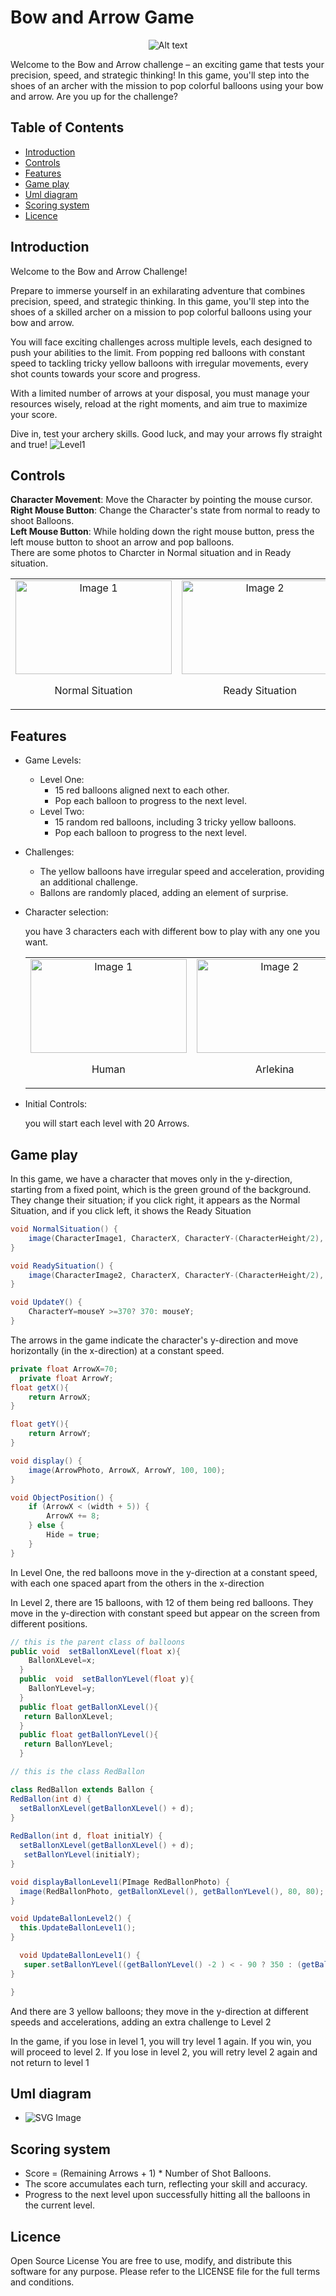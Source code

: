 # Bow and Arrow Game

<p align="center">
  <img src="./Readme/intro.jpg" alt="Alt text" />
</p>

Welcome to the Bow and Arrow challenge – an exciting game that tests your precision,
speed, and strategic thinking! In this game, you'll step into the shoes of an archer with
the mission to pop colorful balloons using your bow and arrow. Are you up for the
challenge?


## Table of Contents

- [Introduction](#Introduction)
- [Controls](#Controls)
- [Features](#features)
- [Game play](#Game%20play)
- [Uml diagram](#uml%20diagram)
- [Scoring system](#Scoring%20system)
- [Licence](#Licence)

## Introduction
Welcome to the Bow and Arrow Challenge!

Prepare to immerse yourself in an exhilarating adventure that combines precision, speed, and strategic thinking. In this game, you'll step into the shoes of a skilled archer on a mission to pop colorful balloons using your bow and arrow. 

You will face exciting challenges across multiple levels, each designed to push your abilities to the limit. From popping red balloons with constant speed to tackling tricky yellow balloons with irregular movements, every shot counts towards your score and progress.

 With a limited number of arrows at your disposal, you must manage your resources wisely, reload at the right moments, and aim true to maximize your score.

 Dive in, test your archery skills. Good luck, and may your arrows fly straight and true!
<img src="./Readme/level1.jpg" alt="Level1" />

## Controls
                    
**Character Movement**: Move the Character by pointing the mouse cursor.  
**Right Mouse Button**: Change the Character's state from normal to ready to shoot Balloons.    
**Left Mouse Button**: While holding down the right mouse button, press the left mouse button to shoot an arrow and pop balloons.                      
There are some photos to Charcter in Normal situation and in 
Ready situation. 
   <table>
  <tr>
    <td align="center">
      <img src="./characters/HumanCase0.png" alt="Image 1" width="250" height="150">
      <p>Normal Situation</p>
    </td>
    <td align="center">
      <img src="./characters/HumanCase1.png" alt="Image 2" width="250" height="150">
      <p>Ready Situation</p>
    </td>
  </tr></table>

## Features
- Game Levels:
  - Level One:
    - 15 red balloons aligned next to each other.
    - Pop each balloon to progress to the next level.
  - Level Two:
    - 15 random red balloons, including 3 tricky yellow balloons.
    - Pop each balloon to progress to the next level.

- Challenges:
  - The yellow balloons have irregular speed and acceleration, providing an additional challenge.
  - Ballons are randomly placed, adding an element of surprise.
- Character selection:
  <p>
  you have 3 characters each with different bow to play with any one you want.<p>
    <table>
  <tr>
    <td align="center">
      <img src="./characters/HumanCase1.png" alt="Image 1" width="250" height="150">
      <p>Human</p>
    </td>
    <td align="center">
      <img src="./characters/ArlekinaCase1.png" alt="Image 2" width="250" height="150">
      <p>Arlekina</p>
    </td>
    <td align="center">
      <img src="./characters/RevenantCase1.png" alt="Image 3" width="250" height="150">
      <p>Revenant</p>
    </td>
  </tr></table>

- Initial Controls:

  you will start each level with 20 Arrows.

## Game play
In this game, we have a character that moves only in the y-direction, starting from a fixed point, which is the green ground of the background. They change their situation; if you click right, it appears as the Normal Situation, and if you click left, it shows the Ready Situation

```Java
void NormalSituation() {
    image(CharacterImage1, CharacterX, CharacterY-(CharacterHeight/2), CharacterWidth, CharacterHeight);
}

void ReadySituation() {
    image(CharacterImage2, CharacterX, CharacterY-(CharacterHeight/2), CharacterWidth, CharacterHeight);
}      

void UpdateY() {
    CharacterY=mouseY >=370? 370: mouseY;
}
```
The arrows in the game indicate the character's y-direction and move horizontally (in the x-direction) at a constant speed.
```Java
private float ArrowX=70;
  private float ArrowY;
float getX(){
    return ArrowX;
}

float getY(){
    return ArrowY;
}

void display() {
    image(ArrowPhoto, ArrowX, ArrowY, 100, 100);
}

void ObjectPosition() {
    if (ArrowX < (width + 5)) {
        ArrowX += 8;
    } else {
        Hide = true;
    }
}
```


In Level One, the red balloons move in the y-direction at a constant speed, with each one spaced apart from the others in the x-direction

In Level 2, there are 15 balloons, with 12 of them being red balloons. They move in the y-direction with constant speed but appear on the screen from different positions.

```Java 
// this is the parent class of balloons
public void  setBallonXLevel(float x){
    BallonXLevel=x;
  }
  public  void  setBallonYLevel(float y){
    BallonYLevel=y;
  }
  public float getBallonXLevel(){
   return BallonXLevel; 
  }
  public float getBallonYLevel(){
   return BallonYLevel; 
  }
  ```
  ```Java
  // this is the class RedBallon

class RedBallon extends Ballon {
  RedBallon(int d) {
    setBallonXLevel(getBallonXLevel() + d);
  }
   
  RedBallon(int d, float initialY) {
    setBallonXLevel(getBallonXLevel() + d);
     setBallonYLevel(initialY);
  }

  void displayBallonLevel1(PImage RedBallonPhoto) {
    image(RedBallonPhoto, getBallonXLevel(), getBallonYLevel(), 80, 80);
  }

  void UpdateBallonLevel2() {
    this.UpdateBallonLevel1();
  }

    void UpdateBallonLevel1() {
     super.setBallonYLevel((getBallonYLevel() -2 ) < - 90 ? 350 : (getBallonYLevel() - 2));
  } 
  
  }
```
And there are 3 yellow balloons; they move in the y-direction at different speeds and accelerations, adding an extra challenge to Level 2


In the game, if you lose in level 1, you will try level 1 again. If you win, you will proceed to level 2. If you lose in level 2, you will retry level 2 again and not return to level 1











## Uml diagram

- <img src="./Readme//UML diagrams.svg" alt="SVG Image" />

## Scoring system
- Score = (Remaining Arrows + 1) * Number of Shot Balloons.
- The score accumulates each turn, reflecting your skill and accuracy.
- Progress to the next level upon successfully hitting all the balloons in the current
level.

## Licence

Open Source License
You are free to use, modify, and distribute this software for any purpose.
Please refer to the LICENSE file for the full terms and conditions.